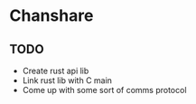 # Chanshare

## TODO

* Create rust api lib
* Link rust lib with C main
* Come up with some sort of comms protocol
